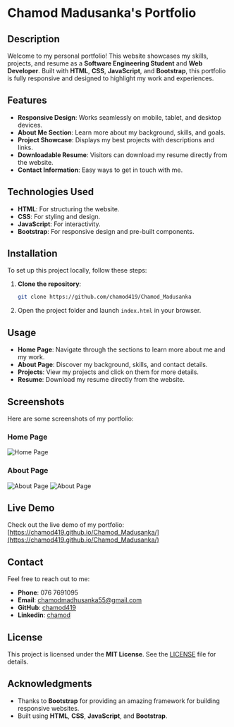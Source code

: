 # Chamod Madusanka's Portfolio

## Description
Welcome to my personal portfolio! This website showcases my skills, projects, and resume as a **Software Engineering Student** and **Web Developer**. Built with **HTML**, **CSS**, **JavaScript**, and **Bootstrap**, this portfolio is fully responsive and designed to highlight my work and experiences.


## Features
- **Responsive Design**: Works seamlessly on mobile, tablet, and desktop devices.
- **About Me Section**: Learn more about my background, skills, and goals.
- **Project Showcase**: Displays my best projects with descriptions and links.
- **Downloadable Resume**: Visitors can download my resume directly from the website.
- **Contact Information**: Easy ways to get in touch with me.

## Technologies Used
- **HTML**: For structuring the website.
- **CSS**: For styling and design.
- **JavaScript**: For interactivity.
- **Bootstrap**: For responsive design and pre-built components.

## Installation
To set up this project locally, follow these steps:
1. **Clone the repository**:
   ```bash
   git clone https://github.com/chamod419/Chamod_Madusanka

2. Open the project folder and launch `index.html` in your browser.

## Usage
- **Home Page**: Navigate through the sections to learn more about me and my work.
- **About Page**: Discover my background, skills, and contact details.
- **Projects**: View my projects and click on them for more details.
- **Resume**: Download my resume directly from the website.

## Screenshots
Here are some screenshots of my portfolio:

### Home Page
![Home Page](screenshots/Home%20Page.png)

### About Page
![About Page](screenshots/About%20Page%20-%201.png)
![About Page](screenshots/About%20Page%20-%202.png)

## Live Demo
Check out the live demo of my portfolio: [https://chamod419.github.io/Chamod_Madusanka/](https://chamod419.github.io/Chamod_Madusanka/)


## Contact
Feel free to reach out to me:
- **Phone**: 076 7691095
- **Email**: chamodmadhusanka55@gmail.com
- **GitHub**: [chamod419](https://github.com/chamod419)
- **Linkedin**: [chamod](https://www.linkedin.com/in/chamod-madhusanka/)

## License
This project is licensed under the **MIT License**. See the [LICENSE](LICENSE) file for details.

## Acknowledgments
- Thanks to **Bootstrap** for providing an amazing framework for building responsive websites.
- Built using **HTML**, **CSS**, **JavaScript**, and **Bootstrap**.
